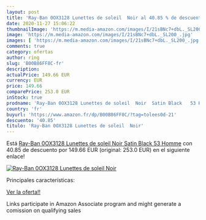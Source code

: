 ```yaml
---
layout: post
title: 'Ray-Ban 0OX3128 Lunettes de soleil  Noir al 40.85 % de descuento'
date: 2020-11-27 15:06:22
thumbnailImage: 'https://m.media-amazon.com/images/I/21sBNc7+dbL._SL200_.jpg'
image: 'https://m.media-amazon.com/images/I/21sBNc7+dbL._SL200_.jpg'
images: [ 'https://m.media-amazon.com/images/I/21sBNc7+dbL._SL200_.jpg' ]
comments: true
category: ofertas
author: ring
slug: 'B00B86FF8C-fr'
description:
actualPrice: 149.66 EUR
currency: EUR
price: 149.66
comparePrice: 253.0 EUR
inStock: true
prodname: 'Ray-Ban 0OX3128 Lunettes de soleil  Noir  Satin Black   53 Homme'
country: 'fr'
buyurl: 'https://www.amazon.fr/dp/B00B86FF8C/?tag=tolees0d-21'
descuento: '40.85'
titulo: 'Ray-Ban 0OX3128 Lunettes de soleil  Noir'
---
```


Está [Ray-Ban 0OX3128 Lunettes de soleil  Noir  Satin Black   53 Homme](https://www.amazon.fr/dp/B00B86FF8C/?tag=tolees0d-21) con 40.85 de descuento por 149.66 EUR (original: 253.0 EUR) en el siguiente enlace!

[![Ray-Ban 0OX3128 Lunettes de soleil  Noir](https://m.media-amazon.com/images/I/21sBNc7+dbL._SL200_.jpg)](https://www.amazon.fr/dp/B00B86FF8C/?tag=tolees0d-21)

Principales características:


[Ver la oferta!!](https://www.amazon.fr/dp/B00B86FF8C/?tag=tolees0d-21)

Links participate in Amazon Associate program and might generate a comission on qualifying sales


